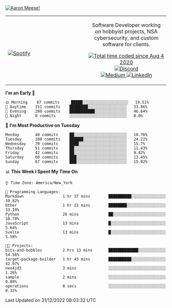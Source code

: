 [![Aaron Meese!](https://user-images.githubusercontent.com/17814535/88975338-a2aabf00-d27f-11ea-963f-8a19608716b4.png)](https://github.com/ajmeese7/readme-ascii "README ASCII")

<!-- Modified from project here: https://github.com/novatorem/novatorem -->
<table width="100%">
  <tr>
  <td width="50%">

&nbsp; <br> [![Spotify](https://ajmeese7.vercel.app/api/spotify)](https://open.spotify.com/user/ajmeese)

  </td>
  <td width="50%">
    <p align="center">
    Software Developer working on hobbyist projects, NSA cybersecurity, and custom software for clients.
    </p>
    <p align="center">
      <a href="https://wakatime.com/@f726891d-3b02-46cd-9b60-e8c59f9e2b14">
        <img src="https://wakatime.com/badge/user/f726891d-3b02-46cd-9b60-e8c59f9e2b14.svg" alt="Total time coded since Aug 4 2020" title="WakaTime" />
      </a>
      <a href="http://link.aaronmeese.com/discord">
        <img src="https://img.shields.io/badge/discord-ajmeese7%234835-369?style=flat-square&logo=discord&logoColor=white&color=purple" alt="Discord" title="Discord">
      </a>
      <br />
      <a href="https://link.aaronmeese.com/medium">
        <img src="https://img.shields.io/badge/medium-ajmeese7-1DB954?style=flat-square&logo=medium&logoColor=white" alt="Medium" title="Medium">
      </a>
      <a href="https://link.aaronmeese.com/linkedin">
        <img src="https://img.shields.io/badge/linkedIn-aaronmeese-1DB954?style=flat-square&logo=linkedin&logoColor=white&color=blue" alt="LinkedIn" title="LinkedIn">
      </a>
    </p>
  </td>

</table>

[//]: <> (The `&nbsp;` is to have Aphelion take up more space)

<!--START_SECTION:waka-->
**I'm an Early 🐤** 

```text
🌞 Morning    87 commits     █████░░░░░░░░░░░░░░░░░░░░   19.51% 
🌆 Daytime    151 commits    ████████░░░░░░░░░░░░░░░░░   33.86% 
🌃 Evening    208 commits    ███████████░░░░░░░░░░░░░░   46.64% 
🌙 Night      0 commits      ░░░░░░░░░░░░░░░░░░░░░░░░░   0.0%

```
📅 **I'm Most Productive on Tuesday** 

```text
Monday       48 commits     ██░░░░░░░░░░░░░░░░░░░░░░░   10.76% 
Tuesday      108 commits    ██████░░░░░░░░░░░░░░░░░░░   24.22% 
Wednesday    70 commits     ████░░░░░░░░░░░░░░░░░░░░░   15.7% 
Thursday     51 commits     ██░░░░░░░░░░░░░░░░░░░░░░░   11.43% 
Friday       42 commits     ██░░░░░░░░░░░░░░░░░░░░░░░   9.42% 
Saturday     60 commits     ███░░░░░░░░░░░░░░░░░░░░░░   13.45% 
Sunday       67 commits     ███░░░░░░░░░░░░░░░░░░░░░░   15.02%

```


📊 **This Week I Spent My Time On** 

```text
⌚︎ Time Zone: America/New_York

💬 Programming Languages: 
Markdown                 1 hr 37 mins        ██████████░░░░░░░░░░░░░░░   39.82% 
Other                    1 hr 21 mins        ████████░░░░░░░░░░░░░░░░░   33.14% 
Python                   26 mins             ██░░░░░░░░░░░░░░░░░░░░░░░   10.78% 
JavaScript               13 mins             █░░░░░░░░░░░░░░░░░░░░░░░░   5.64% 
Svelte                   13 mins             █░░░░░░░░░░░░░░░░░░░░░░░░   5.58%

🐱‍💻 Projects: 
bits-and-bobbles         2 hrs 13 mins       █████████████░░░░░░░░░░░░   54.56% 
target-package-builder   1 hr 45 mins        ██████████░░░░░░░░░░░░░░░   42.97% 
neo4jd3                  3 mins              ░░░░░░░░░░░░░░░░░░░░░░░░░   1.26% 
sample                   2 mins              ░░░░░░░░░░░░░░░░░░░░░░░░░   0.88% 
operations               0 secs              ░░░░░░░░░░░░░░░░░░░░░░░░░   0.32%

```


 Last Updated on 31/12/2022 08:03:32 UTC
<!--END_SECTION:waka-->
